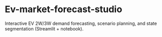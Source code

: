 # Ev-market-forecast-studio
Interactive EV 2W/3W demand forecasting, scenario planning, and state segmentation (Streamlit + notebook).
